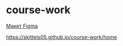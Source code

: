 # course-work
[Макет Figma](https://www.figma.com/design/e3iGYO8jyBpbHSNWQq5TqE/Farmzi--Copy-?node-id=0-1&t=YRXCh8nKDP6rz0XZ-1)

https://skittels05.github.io/course-work/home
